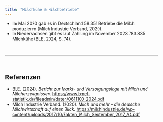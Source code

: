 ```yaml
---
title: "Milchkühe & Milchbetriebe"
---
```



- Im Mai 2020 gab es in Deutschland 58.351 Betriebe die Milch produzieren (Milch Industrie Verband, 2020).
- In Niedersachsen gibt es laut Zählung im November 2023 783.835 Milchkühe (BLE, 2024, S. 74).


<br>

---

<br>


## Referenzen

- BLE. (2024). *Bericht zur Markt- und Versorgungslage mit Milch und Milcherzeugnissen.* <https://www.bmel-statistik.de/fileadmin/daten/0611100-2024.pdf>
- Milch Industrie Verband. (2020). *Milch und mehr – die deutsche Milchwirtschaft auf einen Blick.* <https://milchindustrie.de/wp-content/uploads/2017/10/Fakten_Milch_September_2017_A4.pdf>
